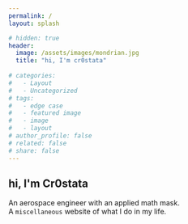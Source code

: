 ```yaml
---
permalink: /
layout: splash

# hidden: true
header:
  image: /assets/images/mondrian.jpg
  title: "hi, I'm cr0stata"
  
# categories:
#   - Layout
#   - Uncategorized
# tags:
#   - edge case
#   - featured image
#   - image
#   - layout
# author_profile: false
# related: false
# share: false
---
```


<!-- ---
layout: splash
permalink: /
title: "hi, I'm cr0stata."
hidden: true
excerpt: >
  An aerospace engineer with an applied math mask. <br>
  A <code>miscellaneous</code> file site of what I do in my life. <br>
  Please note that the site still needs to be finished. Updates soon!
header:
  # overlay_color: "#5e616c"
  overlay_image: /assets/images/landing.png
--- -->
## hi, I'm Cr0stata
An aerospace engineer with an applied math mask.  
A <code>miscellaneous</code> website of what I do in my life.
